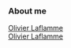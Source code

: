 ### About me 

<!--
**OlivierLaflamme/OlivierLaflamme** is a ✨ _special_ ✨ repository because its `README.md` (this file) appears on your GitHub profile.

Here are some ideas to get you started:

- 🔭 I’m currently working on ...
- 🌱 I’m currently learning ...
- 👯 I’m looking to collaborate on ...
- 🤔 I’m looking for help with ...
- 💬 Ask me about ...
- 📫 How to reach me: ...
- 😄 Pronouns: ...
- ⚡ Fun fact: ...
-->

<div class="LI-profile-badge"  data-version="v1" data-size="medium" data-locale="en_US" data-type="horizontal" data-theme="dark" data-vanity="olivierlaflammelink"><a class="LI-simple-link" href='https://ca.linkedin.com/in/olivierlaflammelink?trk=profile-badge'>Olivier Laflamme</a></div>

<div class="LI-profile-badge"  data-version="v1" data-size="large" data-locale="en_US" data-type="horizontal" data-theme="light" data-vanity="olivierlaflammelink"><a class="LI-simple-link" href='https://ca.linkedin.com/in/olivierlaflammelink?trk=profile-badge'>Olivier Laflamme</a></div>

